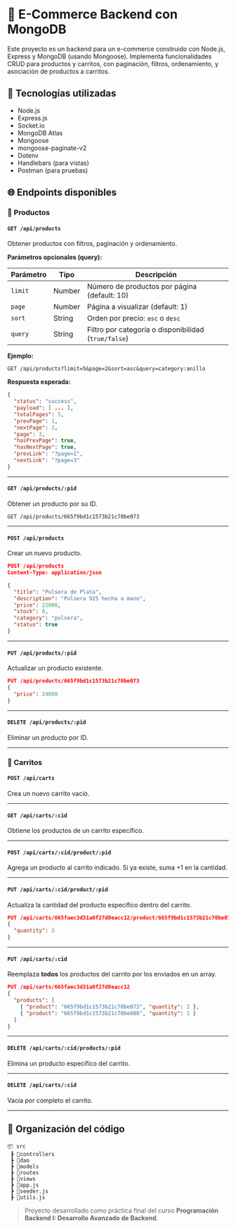 
# 🛒 E-Commerce Backend con MongoDB

Este proyecto es un backend para un e-commerce construido con Node.js, Express y MongoDB (usando Mongoose). Implementa funcionalidades CRUD para productos y carritos, con paginación, filtros, ordenamiento, y asociación de productos a carritos.

## 🚀 Tecnologías utilizadas

- Node.js
- Express.js
- Socket.io
- MongoDB Atlas
- Mongoose
- mongoose-paginate-v2
- Dotenv
- Handlebars (para vistas)
- Postman (para pruebas)


## 🌐 Endpoints disponibles

### 🔹 Productos

#### `GET /api/products`

Obtener productos con filtros, paginación y ordenamiento.

**Parámetros opcionales (query):**

| Parámetro | Tipo    | Descripción                                       |
|-----------|---------|---------------------------------------------------|
| `limit`   | Number  | Número de productos por página (default: 10)     |
| `page`    | Number  | Página a visualizar (default: 1)                 |
| `sort`    | String  | Orden por precio: `asc` o `desc`                  |
| `query`   | String  | Filtro por categoría o disponibilidad (`true/false`) |

**Ejemplo:**

```
GET /api/products?limit=5&page=2&sort=asc&query=category:anillo
```

**Respuesta esperada:**

```json
{
  "status": "success",
  "payload": [ ... ],
  "totalPages": 5,
  "prevPage": 1,
  "nextPage": 3,
  "page": 2,
  "hasPrevPage": true,
  "hasNextPage": true,
  "prevLink": "?page=1",
  "nextLink": "?page=3"
}
```

---

#### `GET /api/products/:pid`

Obtener un producto por su ID.

```
GET /api/products/665f9bd1c1573b21c70be073
```

---

#### `POST /api/products`

Crear un nuevo producto.

```json
POST /api/products
Content-Type: application/json

{
  "title": "Pulsera de Plata",
  "description": "Pulsera 925 hecha a mano",
  "price": 22000,
  "stock": 8,
  "category": "pulsera",
  "status": true
}
```

---

#### `PUT /api/products/:pid`

Actualizar un producto existente.

```json
PUT /api/products/665f9bd1c1573b21c70be073
{
  "price": 24000
}
```

---

#### `DELETE /api/products/:pid`

Eliminar un producto por ID.

---

### 🔸 Carritos

#### `POST /api/carts`

Crea un nuevo carrito vacío.

---

#### `GET /api/carts/:cid`

Obtiene los productos de un carrito específico.

---

#### `POST /api/carts/:cid/product/:pid`

Agrega un producto al carrito indicado. Si ya existe, suma +1 en la cantidad.

---

#### `PUT /api/carts/:cid/product/:pid`

Actualiza la cantidad del producto específico dentro del carrito.

```json
PUT /api/carts/665faec3d31a0f27d8eacc12/product/665f9bd1c1573b21c70be073
{
  "quantity": 3
}
```

---

#### `PUT /api/carts/:cid`

Reemplaza **todos** los productos del carrito por los enviados en un array.

```json
PUT /api/carts/665faec3d31a0f27d8eacc12
{
  "products": [
    { "product": "665f9bd1c1573b21c70be073", "quantity": 2 },
    { "product": "665f9bd1c1573b21c70be088", "quantity": 1 }
  ]
}
```

---

#### `DELETE /api/carts/:cid/products/:pid`

Elimina un producto específico del carrito.

---

#### `DELETE /api/carts/:cid`

Vacía por completo el carrito.

---

## 🧩 Organización del código

```
📦 src
 ┣ 📂controllers
 ┣ 📂dao
 ┣ 📂models
 ┣ 📂routes
 ┣ 📂views
 ┣ 📜app.js
 ┣ 📜seeder.js
 ┣ 📜utils.js
```

> Proyecto desarrollado como práctica final del curso **Programación Backend I: Desarrollo Avanzado de Backend**.
